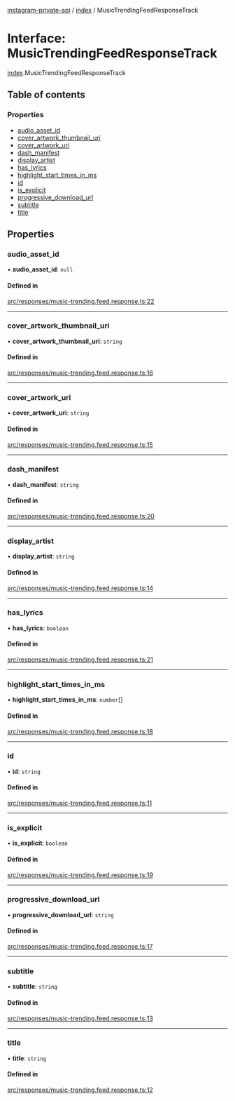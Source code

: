 [instagram-private-api](../../README.md) / [index](../../modules/index.md) / MusicTrendingFeedResponseTrack

# Interface: MusicTrendingFeedResponseTrack

[index](../../modules/index.md).MusicTrendingFeedResponseTrack

## Table of contents

### Properties

- [audio\_asset\_id](MusicTrendingFeedResponseTrack.md#audio_asset_id)
- [cover\_artwork\_thumbnail\_uri](MusicTrendingFeedResponseTrack.md#cover_artwork_thumbnail_uri)
- [cover\_artwork\_uri](MusicTrendingFeedResponseTrack.md#cover_artwork_uri)
- [dash\_manifest](MusicTrendingFeedResponseTrack.md#dash_manifest)
- [display\_artist](MusicTrendingFeedResponseTrack.md#display_artist)
- [has\_lyrics](MusicTrendingFeedResponseTrack.md#has_lyrics)
- [highlight\_start\_times\_in\_ms](MusicTrendingFeedResponseTrack.md#highlight_start_times_in_ms)
- [id](MusicTrendingFeedResponseTrack.md#id)
- [is\_explicit](MusicTrendingFeedResponseTrack.md#is_explicit)
- [progressive\_download\_url](MusicTrendingFeedResponseTrack.md#progressive_download_url)
- [subtitle](MusicTrendingFeedResponseTrack.md#subtitle)
- [title](MusicTrendingFeedResponseTrack.md#title)

## Properties

### audio\_asset\_id

• **audio\_asset\_id**: ``null``

#### Defined in

[src/responses/music-trending.feed.response.ts:22](https://github.com/Nerixyz/instagram-private-api/blob/0e0721c/src/responses/music-trending.feed.response.ts#L22)

___

### cover\_artwork\_thumbnail\_uri

• **cover\_artwork\_thumbnail\_uri**: `string`

#### Defined in

[src/responses/music-trending.feed.response.ts:16](https://github.com/Nerixyz/instagram-private-api/blob/0e0721c/src/responses/music-trending.feed.response.ts#L16)

___

### cover\_artwork\_uri

• **cover\_artwork\_uri**: `string`

#### Defined in

[src/responses/music-trending.feed.response.ts:15](https://github.com/Nerixyz/instagram-private-api/blob/0e0721c/src/responses/music-trending.feed.response.ts#L15)

___

### dash\_manifest

• **dash\_manifest**: `string`

#### Defined in

[src/responses/music-trending.feed.response.ts:20](https://github.com/Nerixyz/instagram-private-api/blob/0e0721c/src/responses/music-trending.feed.response.ts#L20)

___

### display\_artist

• **display\_artist**: `string`

#### Defined in

[src/responses/music-trending.feed.response.ts:14](https://github.com/Nerixyz/instagram-private-api/blob/0e0721c/src/responses/music-trending.feed.response.ts#L14)

___

### has\_lyrics

• **has\_lyrics**: `boolean`

#### Defined in

[src/responses/music-trending.feed.response.ts:21](https://github.com/Nerixyz/instagram-private-api/blob/0e0721c/src/responses/music-trending.feed.response.ts#L21)

___

### highlight\_start\_times\_in\_ms

• **highlight\_start\_times\_in\_ms**: `number`[]

#### Defined in

[src/responses/music-trending.feed.response.ts:18](https://github.com/Nerixyz/instagram-private-api/blob/0e0721c/src/responses/music-trending.feed.response.ts#L18)

___

### id

• **id**: `string`

#### Defined in

[src/responses/music-trending.feed.response.ts:11](https://github.com/Nerixyz/instagram-private-api/blob/0e0721c/src/responses/music-trending.feed.response.ts#L11)

___

### is\_explicit

• **is\_explicit**: `boolean`

#### Defined in

[src/responses/music-trending.feed.response.ts:19](https://github.com/Nerixyz/instagram-private-api/blob/0e0721c/src/responses/music-trending.feed.response.ts#L19)

___

### progressive\_download\_url

• **progressive\_download\_url**: `string`

#### Defined in

[src/responses/music-trending.feed.response.ts:17](https://github.com/Nerixyz/instagram-private-api/blob/0e0721c/src/responses/music-trending.feed.response.ts#L17)

___

### subtitle

• **subtitle**: `string`

#### Defined in

[src/responses/music-trending.feed.response.ts:13](https://github.com/Nerixyz/instagram-private-api/blob/0e0721c/src/responses/music-trending.feed.response.ts#L13)

___

### title

• **title**: `string`

#### Defined in

[src/responses/music-trending.feed.response.ts:12](https://github.com/Nerixyz/instagram-private-api/blob/0e0721c/src/responses/music-trending.feed.response.ts#L12)
